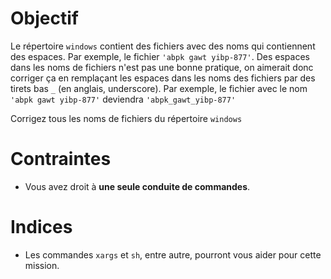 Objectif
========

Le répertoire `windows` contient des fichiers avec des noms qui contiennent
des espaces. Par exemple, le fichier `'abpk gawt yibp-877'`.
Des espaces dans les noms de fichiers n'est pas une bonne pratique, on 
aimerait donc corriger ça en remplaçant les espaces dans les noms des fichiers
par des tirets bas `_` (en anglais, underscore).
Par exemple, le fichier avec le nom `'abpk gawt yibp-877'` deviendra
`'abpk_gawt_yibp-877'`

Corrigez tous les noms de fichiers du répertoire `windows`

Contraintes
===========
- Vous avez droit à **une seule conduite de commandes**.

Indices
=======
- Les commandes `xargs` et `sh`, entre autre, pourront vous aider pour cette 
mission.
